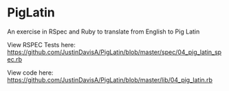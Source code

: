 # PigLatin
An exercise in RSpec and Ruby to translate from English to Pig Latin

View RSPEC Tests here: https://github.com/JustinDavisA/PigLatin/blob/master/spec/04_pig_latin_spec.rb

View code here: https://github.com/JustinDavisA/PigLatin/blob/master/lib/04_pig_latin.rb
